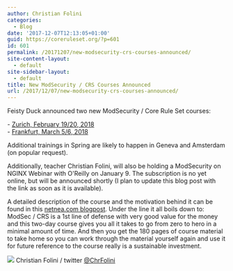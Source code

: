 ```yaml
---
author: Christian Folini
categories:
  - Blog
date: '2017-12-07T12:13:05+01:00'
guid: https://coreruleset.org/?p=601
id: 601
permalink: /20171207/new-modsecurity-crs-courses-announced/
site-content-layout:
  - default
site-sidebar-layout:
  - default
title: New ModSecurity / CRS Courses Announced
url: /2017/12/07/new-modsecurity-crs-courses-announced/
---
```



Feisty Duck announced two new ModSecurity / Core Rule Set courses:

\- [Zurich, February 19/20, 2018](https://www.eventbrite.com/e/modsecurity-masterclass-tickets-40959840987)  
\- [Frankfurt, March 5/6, 2018](https://www.eventbrite.co.uk/e/modsecurity-masterclass-frankfurt-tickets-41039923516)

Additional trainings in Spring are likely to happen in Geneva and Amsterdam (on popular request).

Additionally, teacher Christian Folini, will also be holding a ModSecurity on NGINX Webinar with O'Reilly on January 9. The subscription is no yet online, but will be announced shortly (I plan to update this blog post with the link as soon as it is available).

A detailed description of the course and the motivation behind it can be found in this [netnea.com blogpost](https://www.netnea.com/cms/2016/06/20/more-about-the-modsecurity-course-in-london/). Under the line it all boils down to: ModSec / CRS is a 1st line of defense with very good value for the money and this two-day course gives you all it takes to go from zero to hero in a minimal amount of time. And then you get the 180 pages of course material to take home so you can work through the material yourself again and use it for future reference to the course really is a sustainable investment.

![](/assets/uploads/2017/08/christian-folini-2017-450x450.png) Christian Folini / twitter [@ChrFolini](https://twitter.com/ChrFolini)
